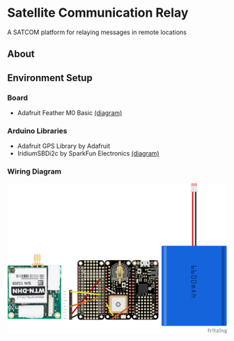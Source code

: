 # Satellite Communication Relay

A SATCOM platform for relaying messages in remote locations

## About

## Environment Setup

### Board

- Adafruit Feather M0 Basic [(diagram)](https://cdn-learn.adafruit.com/assets/assets/000/046/244/original/adafruit_products_Feather_M0_Basic_Proto_v2.2-1.png?1504885373)

### Arduino Libraries

- Adafruit GPS Library by Adafruit
- IridiumSBDi2c by SparkFun Electronics [(diagram)](https://docs.rockblock.rock7.com/docs/connectors)

### Wiring Diagram

![fritzing](fritzing/satcom-relay_bb.png)
